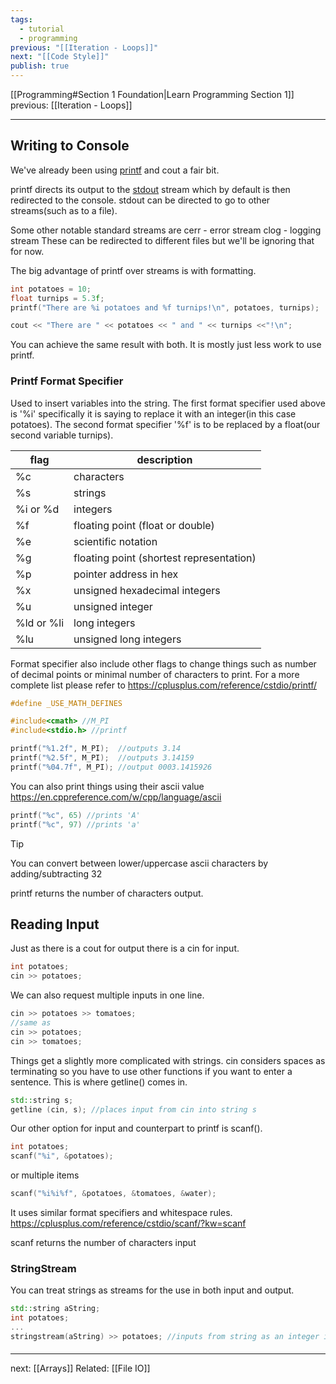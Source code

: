 ```yaml
---
tags:
  - tutorial
  - programming
previous: "[[Iteration - Loops]]"
next: "[[Code Style]]"
publish: true
---
```

<div id='stars2'></div>
<div id='stars3'></div>
<div id='stars4'></div>
[[Programming#Section 1 Foundation|Learn Programming Section 1]]  previous: [[Iteration - Loops]]  

---
## Writing to Console

We've already been using [printf](https://cplusplus.com/reference/cstdio/printf/) and cout a fair bit. 

printf directs its output to the [stdout](https://cplusplus.com/reference/cstdio/stdout/) stream which by default is then redirected to the console. stdout can be directed to go to other streams(such as to a file).

Some other notable standard streams are 
cerr - error stream
clog - logging stream
These can be redirected to different files but we'll be ignoring that for now.

The big advantage of printf over streams is with formatting.
```cpp
int potatoes = 10;
float turnips = 5.3f;
printf("There are %i potatoes and %f turnips!\n", potatoes, turnips);

cout << "There are " << potatoes << " and " << turnips <<"!\n";
```
You can  achieve the same result with both. It is mostly just less work to use printf.

### Printf  Format Specifier
Used to insert variables into the string. The first format specifier used above is '%i' specifically it is saying to replace it with an integer(in this case potatoes). The second format specifier '%f' is to be replaced by a float(our second variable turnips).

| flag | description |
| ---- | ----------- |
| %c | characters |
|%s | strings  |
|%i or %d | integers|
|%f | floating point (float or double)|
|%e | scientific notation|
|%g | floating point (shortest representation)|
|%p | pointer address in hex|
|%x | unsigned hexadecimal integers|
|%u | unsigned integer|
|%ld or %li | long integers|
|%lu | unsigned long integers   |

Format specifier also include other flags to change things such as number of decimal points or minimal number of characters to print. For a more complete list please refer to https://cplusplus.com/reference/cstdio/printf/

```cpp
#define _USE_MATH_DEFINES

#include<cmath> //M_PI
#include<stdio.h> //printf

printf("%1.2f", M_PI);  //outputs 3.14
printf("%2.5f", M_PI);  //outputs 3.14159 
printf("%04.7f", M_PI); //output 0003.1415926
```

You can also print things using their ascii value https://en.cppreference.com/w/cpp/language/ascii  
```cpp
printf("%c", 65) //prints 'A'
printf("%c", 97) //prints 'a'
```
>[!tip] 
>You can convert between lower/uppercase ascii characters by adding/subtracting 32

printf returns the number of characters output.
## Reading Input
Just as there is a cout for output there is a cin for input.
```cpp
int potatoes;
cin >> potatoes;
```
We can also request multiple inputs in one line.
```cpp
cin >> potatoes >> tomatoes;
//same as
cin >> potatoes;
cin >> tomatoes;
```

Things get a slightly more complicated with strings. cin considers spaces as terminating so you have to use other functions if you want to enter a sentence. This is where getline() comes in.
```cpp
std::string s;
getline (cin, s); //places input from cin into string s
```


Our other option for input and counterpart to printf is scanf().
```cpp
int potatoes;
scanf("%i", &potatoes);
```
or multiple items
```cpp
scanf("%i%i%f", &potatoes, &tomatoes, &water);
```
It uses similar format specifiers and whitespace rules. https://cplusplus.com/reference/cstdio/scanf/?kw=scanf 

scanf returns the number of characters input

### StringStream
You can treat strings as streams for the use in both input and output.
```cpp
std::string aString;
int potatoes;
...
stringstream(aString) >> potatoes; //inputs from string as an integer into potatoes
```

#### 
---
next: [[Arrays]] 
Related: [[File IO]]
